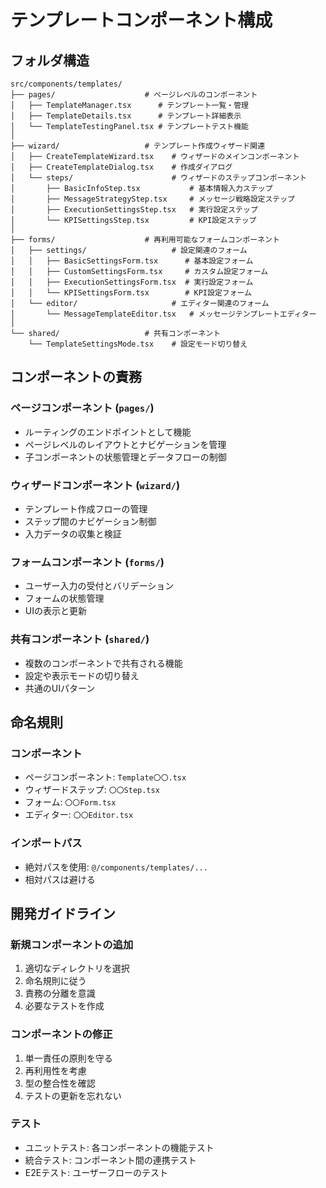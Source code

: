 # テンプレートコンポーネント構成

## フォルダ構造

```
src/components/templates/
├── pages/                    # ページレベルのコンポーネント
│   ├── TemplateManager.tsx      # テンプレート一覧・管理
│   ├── TemplateDetails.tsx      # テンプレート詳細表示
│   └── TemplateTestingPanel.tsx # テンプレートテスト機能
│
├── wizard/                   # テンプレート作成ウィザード関連
│   ├── CreateTemplateWizard.tsx    # ウィザードのメインコンポーネント
│   ├── CreateTemplateDialog.tsx    # 作成ダイアログ
│   └── steps/                      # ウィザードのステップコンポーネント
│       ├── BasicInfoStep.tsx           # 基本情報入力ステップ
│       ├── MessageStrategyStep.tsx     # メッセージ戦略設定ステップ
│       ├── ExecutionSettingsStep.tsx   # 実行設定ステップ
│       └── KPISettingsStep.tsx         # KPI設定ステップ
│
├── forms/                    # 再利用可能なフォームコンポーネント
│   ├── settings/                   # 設定関連のフォーム
│   │   ├── BasicSettingsForm.tsx      # 基本設定フォーム
│   │   ├── CustomSettingsForm.tsx     # カスタム設定フォーム
│   │   ├── ExecutionSettingsForm.tsx  # 実行設定フォーム
│   │   └── KPISettingsForm.tsx        # KPI設定フォーム
│   └── editor/                     # エディター関連のフォーム
│       └── MessageTemplateEditor.tsx   # メッセージテンプレートエディター
│
└── shared/                   # 共有コンポーネント
    └── TemplateSettingsMode.tsx    # 設定モード切り替え
```

## コンポーネントの責務

### ページコンポーネント (`pages/`)
- ルーティングのエンドポイントとして機能
- ページレベルのレイアウトとナビゲーションを管理
- 子コンポーネントの状態管理とデータフローの制御

### ウィザードコンポーネント (`wizard/`)
- テンプレート作成フローの管理
- ステップ間のナビゲーション制御
- 入力データの収集と検証

### フォームコンポーネント (`forms/`)
- ユーザー入力の受付とバリデーション
- フォームの状態管理
- UIの表示と更新

### 共有コンポーネント (`shared/`)
- 複数のコンポーネントで共有される機能
- 設定や表示モードの切り替え
- 共通のUIパターン

## 命名規則

### コンポーネント
- ページコンポーネント: `Template〇〇.tsx`
- ウィザードステップ: `〇〇Step.tsx`
- フォーム: `〇〇Form.tsx`
- エディター: `〇〇Editor.tsx`

### インポートパス
- 絶対パスを使用: `@/components/templates/...`
- 相対パスは避ける

## 開発ガイドライン

### 新規コンポーネントの追加
1. 適切なディレクトリを選択
2. 命名規則に従う
3. 責務の分離を意識
4. 必要なテストを作成

### コンポーネントの修正
1. 単一責任の原則を守る
2. 再利用性を考慮
3. 型の整合性を確認
4. テストの更新を忘れない

### テスト
- ユニットテスト: 各コンポーネントの機能テスト
- 統合テスト: コンポーネント間の連携テスト
- E2Eテスト: ユーザーフローのテスト 